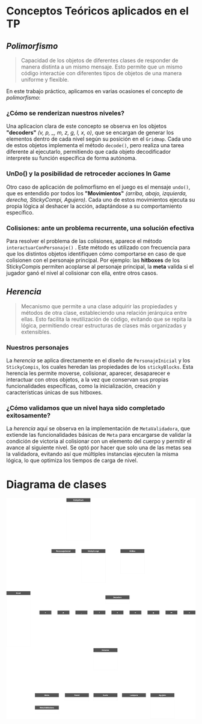 # Conceptos Teóricos aplicados en el TP

## ***Polimorfismo***
>Capacidad de los objetos de diferentes clases de responder de manera distinta a un mismo mensaje. Esto permite que un mismo código interactúe con diferentes tipos de objetos de una manera uniforme y flexible.

En este trabajo práctico, aplicamos en varias ocasiones el concepto de *polimorfismo*:

### ¿Cómo se renderizan nuestros niveles?

Una aplicacion clara de este concepto se observa en los objetos **"decoders"** *(v, p, _, m, z, g, l, x, o)*, que se encargan de generar los elementos dentro de cada nivel según su posición en el `Gridmap`. Cada uno de estos objetos implementa el método `decode()`, pero realiza una tarea diferente al ejecutarlo, permitiendo que cada objeto decodificador interprete su función específica de forma autónoma.

### UnDo() y la posibilidad de retroceder acciones In Game

Otro caso de aplicación de polimorfismo en el juego es el mensaje `undo()`, que es entendido por todos los **"Movimientos"** *(arriba, abajo, izquierda, derecha, StickyCompi, Agujero)*. Cada uno de estos movimientos ejecuta su propia lógica al deshacer la acción, adaptándose a su comportamiento específico.

### Colisiones: ante un problema recurrente, una solución efectiva

Para resolver el problema de las colisiones, aparece el método `interactuarConPersonaje()` . Este método es utilizado con frecuencia para que los distintos objetos identifiquen cómo comportarse en caso de que colisionen con el personaje principal. Por ejemplo: las **hitboxes** de los StickyCompis permiten acoplarse al personaje principal, la **meta** valida si el jugador ganó el nivel al colisionar con ella, entre otros casos.

## ***Herencia***

> Mecanismo que permite a una clase adquirir las propiedades y métodos de otra clase, estableciendo una relación jerárquica entre ellas. Esto facilita la reutilización de código, evitando que se repita la lógica, permitiendo crear estructuras de clases más organizadas y extensibles.

### Nuestros personajes

La *herencia* se aplica directamente en el diseño de `PersonajeInicial` y los `StickyCompis`, los cuales heredan las propiedades de los `stickyBlocks`. Esta herencia les permite moverse, colisionar, aparecer, desaparecer e interactuar con otros objetos, a la vez que conservan sus propias funcionalidades específicas, como la inicialización, creación y características únicas de sus hitboxes.

### ¿Cómo validamos que un nivel haya sido completado exitosamente?

La *herencia* aquí se observa en la implementación de `MetaValidadora`, que extiende las funcionalidades básicas de `Meta` para encargarse de validar la condición de victoria al colisionar con un elemento del cuerpo y permitir el avance al siguiente nivel. Se optó por hacer que solo una de las metas sea la validadora, evitando así que múltiples instancias ejecuten la misma lógica, lo que optimiza los tiempos de carga de nivel.

# Diagrama de clases 

![alt text](ImageReadme/StickyBlockClassDiagram.svg)